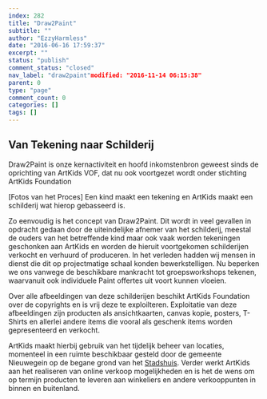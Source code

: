```yaml
---
index: 282
title: "Draw2Paint"
subtitle: ""
author: "EzzyHarmless"
date: "2016-06-16 17:59:37"
excerpt: ""
status: "publish"
comment_status: "closed"
nav_label: "draw2paint"modified: "2016-11-14 06:15:38"
parent: 0
type: "page"
comment_count: 0
categories: []
tags: []
---
```


## Van Tekening naar Schilderij<span class="has-text-calm is-size-4"></span>

Draw2Paint is onze kernactiviteit en hoofd inkomstenbron geweest sinds de oprichting van ArtKids VOF, dat nu ook voortgezet wordt onder stichting ArtKids Foundation

[Fotos van het Proces] Een kind maakt een tekening en ArtKids maakt een schilderij wat hierop gebasseerd is.

Zo eenvoudig is het concept van Draw2Paint. Dit wordt in veel gevallen in opdracht gedaan door de uiteindelijke afnemer van het schilderij, meestal de ouders van het betreffende kind maar ook vaak worden tekeningen geschonken aan ArtKids en worden de hieruit voortgekomen schilderijen verkocht en verhuurd of produceren. In het verleden hadden wij mensen in dienst die dit op projectmatige schaal konden bewerkstelligen. Nu beperken we ons vanwege de beschikbare mankracht tot groepsworkshops tekenen, waarvanuit ook individuele Paint offertes uit voort kunnen vloeien.

Over alle afbeeldingen van deze schilderijen beschikt ArtKids Foundation over de copyrights en is vrij deze te exploilteren. Exploitatie van deze afbeeldingen zijn producten als ansichtkaarten, canvas kopie, posters, T-Shirts en allerlei andere items die vooral als geschenk items worden gepresenteerd en verkocht.

ArtKids maakt hierbij gebruik van het tijdelijk beheer van locaties, momenteel in een ruimte beschikbaar gesteld door de gemeente Nieuwegein op de begane grond van het [Stadshuis](#). Verder werkt ArtKids aan het realiseren van online verkoop mogelijkheden en is het de wens om op termijn producten te leveren aan winkeliers en andere verkooppunten in binnen en buitenland.